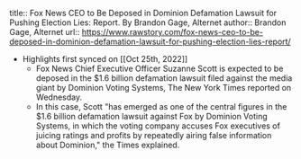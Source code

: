 title:: Fox News CEO to Be Deposed in Dominion Defamation Lawsuit for Pushing Election Lies: Report. By Brandon Gage, Alternet
author:: Brandon Gage, Alternet
url:: https://www.rawstory.com/fox-news-ceo-to-be-deposed-in-dominion-defamation-lawsuit-for-pushing-election-lies-report/

- Highlights first synced on [[Oct 25th, 2022]]
	- Fox News Chief Executive Officer Suzanne Scott is expected to be deposed in the $1.6 billion defamation lawsuit filed against the media giant by Dominion Voting Systems, The New York Times reported on Wednesday.
	- In this case, Scott "has emerged as one of the central figures in the $1.6 billion defamation lawsuit against Fox by Dominion Voting Systems, in which the voting company accuses Fox executives of juicing ratings and profits by repeatedly airing false information about Dominion," the Times explained.